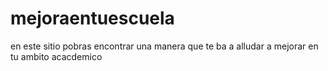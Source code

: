 # mejoraentuescuela
en este sitio pobras encontrar una manera que te ba a alludar  a mejorar en tu ambito acacdemico 

